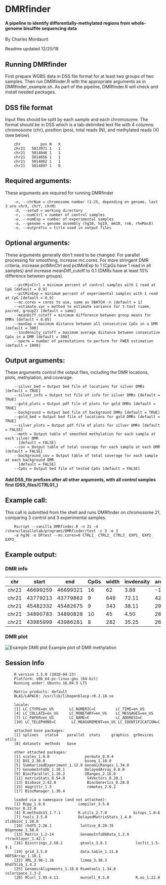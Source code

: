# DMRfinder

#### A pipeline to identify differentially-methylated regions from whole-genome bisulfite sequencing data

By Charles Mordaunt

Readme updated 12/20/18

## Running DMRfinder
First prepare WGBS data in DSS file format for at least two groups of two samples. Then run DMRfinder.R with the appropriate arguments as in DMRfinder_example.sh. As part of the pipeline, DMRfinder.R will check and install needed packages.

## DSS file format
Input files should be split by each sample and each chromosome. The format should be in DSS which is a tab-delimited text file with 4 columns: chromosome (chr), position (pos), total reads (N), and methylated reads (X) (see below).
        
        chr	        pos	N	X
        chr21	5013971	1	1
        chr21	5014046	1	1
        chr21	5014056	1	1
        chr21	5014082	1	1
        chr21	5014097	1	0

## Required arguments:  
These arguments are required for running DMRfinder

        -n, --chrNum = chromosome number (1-25, depending on genome, last 3 are chrX, chrY, chrM) 
        -d, --setwd = working directory  
        -c, --numCtrl = number of control samples  
        -e, --numExp = number of experimental samples  
        -a, --genome = genome assembly (hg38, hg19, mm10, rn6, rheMac8)  
        -o, --outprefix = title used in output files  

## Optional arguments:  
These arguments generally don't need to be changed. For parallel processing for smoothing, increase mc.cores. For more stringent DMR criteria, increase pctMinCtrl and pctMinExp to 1 (CpGs have 1 read in all samples) and increase meanDiff_cutoff to 0.1 (DMRs have at least 10% difference between groups).

        --pctMinCtrl = minimum percent of control samples with 1 read at CpG [default = 0.9]  
        --pctMinExp = minimum percent of experimental samples with 1 read at CpG [default = 0.9]  
        --mc.cores = cores to use, same as SBATCH -n [default = 1]  
        --estimate.var = method to estimate variance for t-test (same, paired, group2) [default = same]  
        --meanDiff_cutoff = minimum difference between group means for DMRs [default = 0.05]  
        --maxGap = maximum distance between all consecutive CpGs in a DMR [default = 300]  
        --invdensity_cutoff = maximum average distance between consecutive CpGs in a DMR [default = 300]   
        --nperm = number of permutations to perform for FWER estimation [default = 1000]  
  
## Output arguments:  
These arguments control the output files, including the DMR locations, plots, methylation, and coverage.

        --silver_bed = Output bed file of locations for silver DMRs [default = TRUE]  
        --silver_info = Output txt file of info for silver DMRs [default = TRUE]  
        --gold_plots = Output pdf file of plots for gold DMRs [default = TRUE]
        --background = Output bed file of background DMRs [default = TRUE]  
        --gold_bed = Output bed file of locations for gold DMRs [default = TRUE]  
        --silver_plots = Output pdf file of plots for silver DMRs [default = FALSE]  
        --meth = Output table of smoothed methylation for each sample at each silver DMR 
          [default = FALSE]  
        --cov = Output table of total coverage for each sample at each DMR [default = FALSE]  
        --background_cov = Output table of total coverage for each sample at each background DMR
          [default = FALSE]  
        --CpGs = Output bed file of tested CpGs [default = FALSE]  
  
#### Add DSS_file prefixes after all other arguments, with all control samples first (DSS_files/CTRL01_)  

## Example call:
This call is submitted from the shell and runs DMRfinder on chromosome 21, comparing 3 control and 3 experimental samples.

        Rscript --vanilla DMRfinder.R -n 21 -d /share/lasallelab/programs/DMRfinder/test -c 3 -e 3 
        -a hg38 -o DFtest --mc.cores=6 CTRL1_ CTRL2_ CTRL3_ EXP1_ EXP2_ EXP3_

## Example output: 
### DMR info

chr | start | end | CpGs | width | invdensity | areaStat | maxStat | tstat_sd | Ctrl_mean | Exp_mean | meanDiff | direction | FWER | Rel_FWER
---|---|---|---|---|---|---|---|---|---|---|---|---|---|---
chr21 | 46699259 | 46699321 | 16 | 62 | 3.88 | -143.18 | -8.76 | 0.07 | 0.73 | 0.16 | -0.58 | hypo | 0 | 0.00
chr21 | 43779213 | 43779862 | 9 | 649 | 72.11 | 42.30 | 5.35 | 0.06 | 0.44 | 0.75 | 0.31 | hyper | 14 | 0.78
chr21 | 45482332 | 45482675 | 9 | 343 | 38.11 | 29.90 | 3.50 | 0.06 | 0.52 | 0.78 | 0.26 | hyper | 18 | 1.00
chr21 | 34890783 | 34890828 | 10 | 45 | 4.50 | 28.18 | 2.85 | 0.06 | 0.13 | 0.29 | 0.16 | hyper | 18 | 1.00
chr21 | 43985999 | 43986281 | 8 | 282 | 35.25 | 26.54 | 4.15 | 0.06 | 0.16 | 0.35 | 0.20 | hyper | 18 | 1.00

### DMR plot
![Example DMR plot](https://github.com/cemordaunt/DMRfinder/blob/master/DMRplot.png)
Example plot of DMR methylation

## Session Info
        R version 3.5.0 (2018-04-23)
        Platform: x86_64-pc-linux-gnu (64-bit)
        Running under: Ubuntu 16.04.5 LTS

        Matrix products: default
        BLAS/LAPACK: /usr/lib/libopenblasp-r0.2.18.so

        locale:
        [1] LC_CTYPE=en_US       LC_NUMERIC=C         LC_TIME=en_US       
        [4] LC_COLLATE=en_US     LC_MONETARY=en_US    LC_MESSAGES=en_US   
        [7] LC_PAPER=en_US       LC_NAME=C            LC_ADDRESS=C        
        [10] LC_TELEPHONE=C       LC_MEASUREMENT=en_US LC_IDENTIFICATION=C 

        attached base packages:
        [1] splines   stats4    parallel  stats     graphics  grDevices utils    
        [8] datasets  methods   base     

        other attached packages:
        [1] scales_1.0.0                permute_0.9-4              
        [3] DSS_2.30.0                  bsseq_1.18.0               
        [5] SummarizedExperiment_1.12.0 GenomicRanges_1.34.0       
        [7] GenomeInfoDb_1.18.1         DelayedArray_0.8.0         
        [9] BiocParallel_1.16.2         IRanges_2.16.0             
        [11] matrixStats_0.54.0          S4Vectors_0.20.1           
        [13] Biobase_2.42.0              BiocGenerics_0.28.0        
        [15] magrittr_1.5                remotes_2.0.2              
        [17] BiocManager_1.30.4         

        loaded via a namespace (and not attached):
        [1] Rcpp_1.0.0               compiler_3.5.0           XVector_0.22.0          
        [4] R.methodsS3_1.7.1        R.utils_2.7.0            bitops_1.0-6            
        [7] tools_3.5.0              DelayedMatrixStats_1.4.0 zlibbioc_1.28.0         
        [10] rhdf5_2.26.1             lattice_0.20-35          BSgenome_1.50.0         
        [13] Matrix_1.2-14            GenomeInfoDbData_1.2.0   rtracklayer_1.42.1      
        [16] Biostrings_2.50.1        gtools_3.8.1             locfit_1.5-9.1          
        [19] grid_3.5.0               data.table_1.11.8        HDF5Array_1.10.1        
        [22] XML_3.98-1.16            limma_3.38.3             Rhdf5lib_1.4.2          
        [25] GenomicAlignments_1.18.0 Rsamtools_1.34.0         colorspace_1.3-2        
        [28] RCurl_1.95-4.11          munsell_0.5.0            R.oo_1.22.0 
